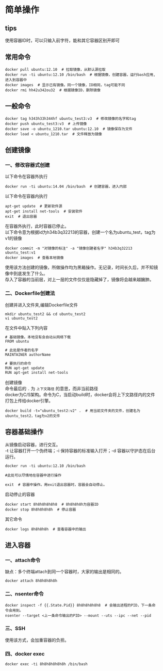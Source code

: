 # 简单操作

## tips

使用容器ID时，可以只输入前字符，能和其它容器区别开即可

## 常用命令

``` shell
docker pull ubuntu:12.10  # 拉取镜像，从默认源拉取
docker run -ti ubuntu:12.10 /bin/bash  # 根据镜像，创建容器，运行bash应用,进入到容器中
docker images  # 显示已有镜像。同一个镜像，ID相同，tag可能不同
docker rmi hh42u342ou32  # 根据镜像ID，删除镜像
```

## 一般命令

``` shell
docker tag h343h33h344hf ubuntu_test3:v3  # 修改镜像的名字和tag
docker push ubuntu_test3:v3  # 上传镜像
docker save -o ubuntu_1210.tar ubuntu:12.10  # 镜像保存为文件
docker load < ubuntu_1210.tar  # 文件释放为镜像
```

## 创建镜像

### 一、修改容器式创建

以下命令在容器外执行

``` shell
docker run -ti ubuntu:14.04 /bin/bash  # 创建容器，进入内部
```

以下命令在容器内执行

``` shell
apt-get update  # 更新软件源
apt-get install net-tools  # 安装软件
exit  # 退出容器
```

在容器外执行，此时容器已停止。  
以下命令意为根据id为h34b3q32213的容器，创建一个名为ubuntu_test，tag为v1的镜像

``` shell
docker commit -m "对镜像的标注" -a "镜像创建者名字" h34b3q32213 ubuntu_test:v1
docker images  # 查看本地镜像
```

使用该方法创建的镜像，所做操作均为黑箱操作。无记录，时间长久后，并不知镜像中到底发生了什么。  
存入了容器的当前层，对上一层的文件仅仅是隐藏掉了，镜像将会越来越臃肿。  

### 二、Dockerfile创建法

创建并进入文件夹,编辑Dockerfile文件

``` shell
mkdir ubuntu_test2 && cd ubuntu_test2
vi ubuntu_test2
```

在文件中贴入下列内容

``` txt
# 基础镜像。本地没有会自动从网络下载
FROM ubuntu

# 此处是作者的名字
MAINTAINER authorName

# 要执行的命令
RUN apt-get update
RUN apt-get install net-tools
```

创建镜像  
命令最后的 `.` 为 `上下文路径` 的意思，而非当前路径  
docker为C/S架构。命令为C，当启动build时，docker会将上下文路径内的文件打包上传给docker引擎。

``` shell
docker build -t="ubuntu_test2:v2" .  # 用当前文件夹的文件，创建名为ubuntu_test2，tag为v2的文件
```

## 容器基础操作

从镜像启动容器，进行交互。  
-t 让容器打开一个伪终端；-i 保持容器的标准输入打开；-d 容器以守护态在后台运行。

``` shell
docker run -ti ubuntu:12.10 /bin/bash

#此处可以尽情地在容器中进行操作

exit  # 容器中操作。用exit退出容器时，容器会自动停止。
``` 

启动停止的容器

``` shell
docker start 8h8h8h8h8h8  # 8h8h8h8h为容器ID
docker stop 8h8h8h8h8h  # 停止容器
```

其它命令

``` shell
docker logs 8h8h8h8h  # 查看容器中的输出
```

## 进入容器

### 一、attach命令

缺点：多个终端attach到同一个容器时，大家的输出是相同的。

``` shell
docker attach 8h8h8h8h8h
```

### 二、nsenter命令

``` shell
docker inspect -f {{.State.Pid}} 8h8h8h8h8h8  # 会输出进程的PID，下一条命令会用到。
nsenter --target <上一条命令输出的PID> --mount --uts --ipc --net --pid
```

### 三、SSH

使用该方式，会加重容器的负担。

### 四、docker exec

``` shell
docker exec -ti 8h8h8h8h8h8h /bin/bash
```